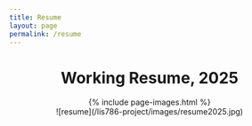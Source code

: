 ```yaml
---
title: Resume
layout: page
permalink: /resume
---
```

# <center> Working Resume, 2025 </center>

<center> {% include page-images.html %} </center>

<center>![resume](/lis786-project/images/resume2025.jpg)</center>
